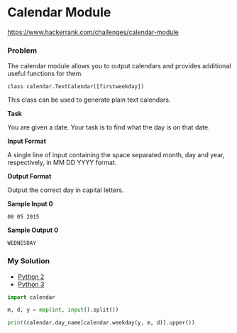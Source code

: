 # Calendar Module

https://www.hackerrank.com/challenges/calendar-module

### Problem

The calendar module allows you to output calendars and provides additional useful functions for them.  

```class calendar.TextCalendar([firstweekday])```

This class can be used to generate plain text calendars.  

**Task** 

You are given a date. Your task is to find what the day is on that date.

**Input Format**

A single line of input containing the space separated month, day and year, respectively, in MM DD YYYY format.

**Output Format**

Output the correct day in capital letters.

**Sample Input 0**

```
08 05 2015
```

**Sample Output 0**

```
WEDNESDAY
```

### My Solution

- [Python 2](python2.py)
- [Python 3](python3.py)
```python
import calendar

m, d, y = map(int, input().split())

print(calendar.day_name[calendar.weekday(y, m, d)].upper())
````